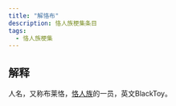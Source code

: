 ```yaml
---
title: "解恪布"
description: 恪人族梗集条目
tags:
  - 恪人族梗集
---
```


## 解释

人名，又称布莱恪，[恪人族](./恪人族)的一员，英文BlackToy。